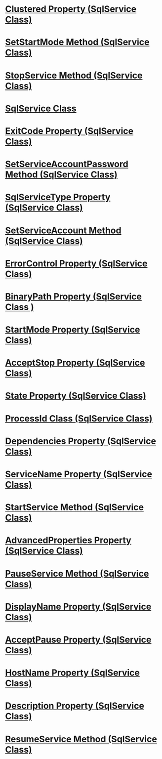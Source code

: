 # [Clustered Property (SqlService Class)](clustered-property-sqlservice-class.md)
# [SetStartMode Method (SqlService Class)](setstartmode-method-sqlservice-class.md)
# [StopService Method (SqlService Class)](stopservice-method-sqlservice-class.md)
# [SqlService Class](sqlservice-class.md)
# [ExitCode Property (SqlService Class)](exitcode-property-sqlservice-class.md)
# [SetServiceAccountPassword Method (SqlService Class)](setserviceaccountpassword-method-sqlservice-class.md)
# [SqlServiceType Property (SqlService Class)](sqlservicetype-property-sqlservice-class.md)
# [SetServiceAccount Method (SqlService Class)](setserviceaccount-method-sqlservice-class.md)
# [ErrorControl Property (SqlService Class)](errorcontrol-property-sqlservice-class.md)
# [BinaryPath Property (SqlService Class )](binarypath-property-sqlservice-class.md)
# [StartMode Property (SqlService Class)](startmode-property-sqlservice-class.md)
# [AcceptStop Property (SqlService Class)](acceptstop-property-sqlservice-class.md)
# [State Property (SqlService Class)](state-property-sqlservice-class.md)
# [ProcessId Class (SqlService Class)](processid-class-sqlservice-class.md)
# [Dependencies Property (SqlService Class)](dependencies-property-sqlservice-class.md)
# [ServiceName Property (SqlService Class)](servicename-property-sqlservice-class.md)
# [StartService Method (SqlService Class)](startservice-method-sqlservice-class.md)
# [AdvancedProperties Property (SqlService Class)](advancedproperties-property-sqlservice-class.md)
# [PauseService Method (SqlService Class)](pauseservice-method-sqlservice-class.md)
# [DisplayName Property (SqlService Class)](displayname-property-sqlservice-class.md)
# [AcceptPause Property (SqlService Class)](acceptpause-property-sqlservice-class.md)
# [HostName Property (SqlService Class)](hostname-property-sqlservice-class.md)
# [Description Property (SqlService Class)](description-property-sqlservice-class.md)
# [ResumeService Method (SqlService Class)](resumeservice-method-sqlservice-class.md)
